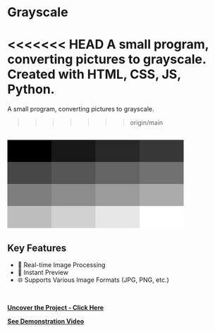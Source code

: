 # Grayscale
<<<<<<< HEAD
A small program, converting pictures to grayscale. Created with HTML, CSS, JS, Python. 
=======
A small program, converting pictures to grayscale. 
>>>>>>> origin/main
<br>

<img src="img/gray.png" height="200">
<br>

## Key Features

* 🌟 Real-time Image Processing
* 🔄 Instant Preview
* 🌐 Supports Various Image Formats (JPG, PNG, etc.)
<br>

**[<i class="fa-solid fa-up-right-from-square"></i> Uncover the Project - Click Here](https://github.com/shivk-1/Grayscale)**

**[<i class="fa-regular fa-circle-play"></i> See Demonstration Video](https://youtu.be/Hf_h43fzX6w)**